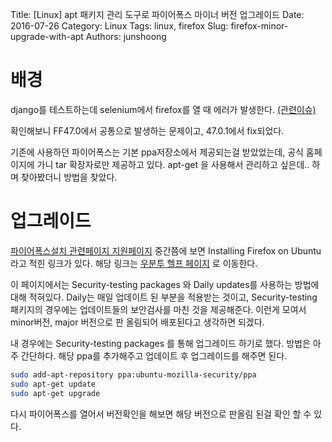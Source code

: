 Title: [Linux] apt 패키지 관리 도구로 파이어폭스 마이너 버전 업그레이드
Date: 2016-07-26
Category: Linux
Tags: linux, firefox
Slug: firefox-minor-upgrade-with-apt
Authors: junshoong

# 배경

django를 테스트하는데 selenium에서 firefox를 열 때 에러가 발생한다. [(관련이슈)](https://github.com/SeleniumHQ/selenium/issues/2110)

확인해보니 FF47.0에서 공통으로 발생하는 문제이고, 47.0.1에서 fix되었다.

기존에 사용하던 파이어폭스는 기본 ppa저장소에서 제공되는걸 받았었는데, 공식 홈페이지에 가니 tar 확장자로만 제공하고 있다. apt-get 을 사용해서 관리하고 싶은데.. 하며 찾아봤더니 방법을 찾았다.


# 업그레이드

[파이어폭스설치 관련페이지 지원페이지](https://support.mozilla.org/en-US/kb/install-firefox-linux) 중간쯤에 보면 Installing Firefox on Ubuntu 라고 적힌 링크가 있다. 해당 링크는 [우분투 헬프 페이지](https://help.ubuntu.com/community/FirefoxNewVersion)
로 이동한다.

이 페이지에서는 Security-testing packages 와 Daily updates를 사용하는 방법에 대해 적혀있다. Daily는 매일 업데이트 된 부분을 적용받는 것이고, Security-testing 패키지의 경우에는 업데이트들의 보안검사를 마친 것을 제공해준다. 이런게 모여서 minor버전, major 버전으로 판 올림되어 배포된다고 생각하면 되겠다.

내 경우에는 Security-testing packages 를 통해 업그레이드 하기로 했다. 방법은 아주 간단하다. 해당 ppa를 추가해주고 업데이트 후 업그레이드를 해주면 된다.
```bash
sudo add-apt-repository ppa:ubuntu-mozilla-security/ppa
sudo apt-get update
sudo apt-get upgrade
```

다시 파이어폭스를 열어서 버전확인을 해보면 해당 버전으로 판올림 된걸 확인 할 수 있다.
